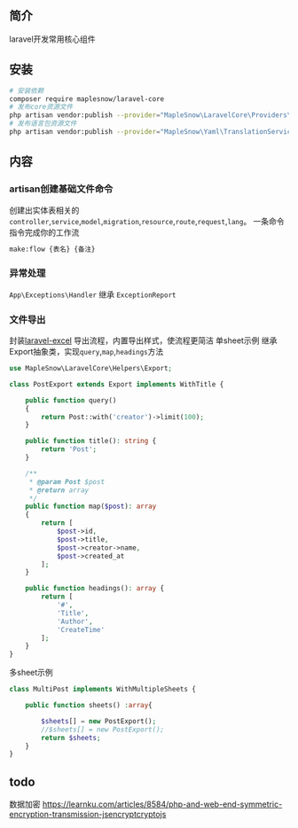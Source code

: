 ## 简介
laravel开发常用核心组件

## 安装

```bash
# 安装依赖
composer require maplesnow/laravel-core
# 发布core资源文件
php artisan vendor:publish --provider="MapleSnow\LaravelCore\Providers\CoreServiceProvider"
# 发布语言包资源文件
php artisan vendor:publish --provider="MapleSnow\Yaml\TranslationServiceProvider"
```

## 内容
### artisan创建基础文件命令
创建出实体表相关的`controller`,`service`,`model`,`migration`,`resource`,`route`,`request`,`lang`。
一条命令指令完成你的工作流
```bash
make:flow {表名} {备注}
```

### 异常处理
`App\Exceptions\Handler` 继承 `ExceptionReport`

### 文件导出
封装[laravel-excel](https://github.com/Maatwebsite/Laravel-Excel) 导出流程，内置导出样式，使流程更简洁
单sheet示例
继承Export抽象类，实现`query`,`map`,`headings`方法
```php
use MapleSnow\LaravelCore\Helpers\Export;

class PostExport extends Export implements WithTitle {

    public function query()
    {
        return Post::with('creator')->limit(100);
    }

    public function title(): string {
        return 'Post';
    }

    /**
     * @param Post $post
     * @return array
     */
    public function map($post): array
    {
        return [
            $post->id,
            $post->title,
            $post->creator->name,
            $post->created_at
        ];
    }

    public function headings(): array {
        return [
            '#',
            'Title',
            'Author',
            'CreateTime'
        ];
    }
}
```

多sheet示例
```php
class MultiPost implements WithMultipleSheets {

    public function sheets() :array{

        $sheets[] = new PostExport();
        //$sheets[] = new PostExport();
        return $sheets;
    }
}
```

## todo
数据加密
https://learnku.com/articles/8584/php-and-web-end-symmetric-encryption-transmission-jsencryptcryptojs

